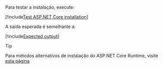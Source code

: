 ﻿Para testar a instalação, execute:

[!include[Test ASP.NET Core installation](../../../../../../includes/amplia/linux/test-aspnetcore.md)]

A saída esperada é semelhante a:

[!include[Expected output](../../../../../../includes/amplia/linux/test-aspnetcore-output.md)]

> [!TIP]
> Para métodos alternativos de instalação do ASP.NET Core Runtime, visite [esta página](https://docs.microsoft.com/pt-br/dotnet/core/install/runtime?pivots=os-linux)
